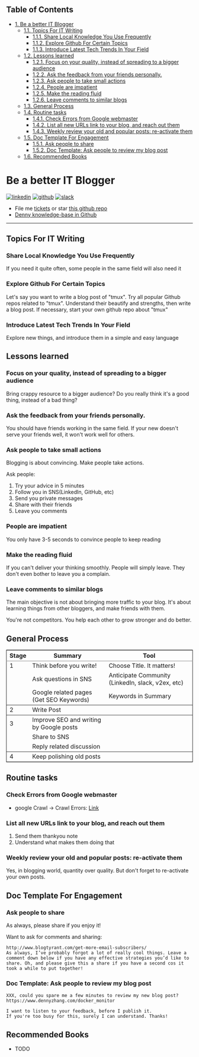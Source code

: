 <div id="table-of-contents">
<h2>Table of Contents</h2>
<div id="text-table-of-contents">
<ul>
<li><a href="#sec-1">1. Be a better IT Blogger</a>
<ul>
<li><a href="#sec-1-1">1.1. Topics For IT Writing</a>
<ul>
<li><a href="#sec-1-1-1">1.1.1. Share Local Knowledge You Use Frequently</a></li>
<li><a href="#sec-1-1-2">1.1.2. Explore Github For Certain Topics</a></li>
<li><a href="#sec-1-1-3">1.1.3. Introduce Latest Tech Trends In Your Field</a></li>
</ul>
</li>
<li><a href="#sec-1-2">1.2. Lessons learned</a>
<ul>
<li><a href="#sec-1-2-1">1.2.1. Focus on your quality, instead of spreading to a bigger audience</a></li>
<li><a href="#sec-1-2-2">1.2.2. Ask the feedback from your friends personally.</a></li>
<li><a href="#sec-1-2-3">1.2.3. Ask people to take small actions</a></li>
<li><a href="#sec-1-2-4">1.2.4. People are impatient</a></li>
<li><a href="#sec-1-2-5">1.2.5. Make the reading fluid</a></li>
<li><a href="#sec-1-2-6">1.2.6. Leave comments to similar blogs</a></li>
</ul>
</li>
<li><a href="#sec-1-3">1.3. General Process</a></li>
<li><a href="#sec-1-4">1.4. Routine tasks</a>
<ul>
<li><a href="#sec-1-4-1">1.4.1. Check Errors from Google webmaster</a></li>
<li><a href="#sec-1-4-2">1.4.2. List all new URLs link to your blog, and reach out them</a></li>
<li><a href="#sec-1-4-3">1.4.3. Weekly review your old and popular posts: re-activate them</a></li>
</ul>
</li>
<li><a href="#sec-1-5">1.5. Doc Template For Engagement</a>
<ul>
<li><a href="#sec-1-5-1">1.5.1. Ask people to share</a></li>
<li><a href="#sec-1-5-2">1.5.2. Doc Template: Ask people to review my blog post</a></li>
</ul>
</li>
<li><a href="#sec-1-6">1.6. Recommended Books</a></li>
</ul>
</li>
</ul>
</div>
</div>


# Be a better IT Blogger<a id="sec-1" name="sec-1"></a>

<a href="https://www.linkedin.com/in/dennyzhang001"><img src="https://www.dennyzhang.com/wp-content/uploads/sns/linkedin.png" alt="linkedin" /></a>
<a href="https://github.com/DennyZhang"><img src="https://www.dennyzhang.com/wp-content/uploads/sns/github.png" alt="github" /></a>
<a href="https://www.dennyzhang.com/slack"><img src="https://www.dennyzhang.com/wp-content/uploads/sns/slack.png" alt="slack" /></a>

-   File me [tickets](<https://github.com/DennyZhang/maintain-it-blog/issues>) or star [this github repo](<https://github.com/DennyZhang/maintain-it-blog>)
-   [Denny knowledge-base in Github](https://github.com/search?utf8=✓&q=topic%3Aknowledge-base+user%3ADennyZhang&type=Repositories)

---

## Topics For IT Writing<a id="sec-1-1" name="sec-1-1"></a>

### Share Local Knowledge You Use Frequently<a id="sec-1-1-1" name="sec-1-1-1"></a>

If you need it quite often, some people in the same field will also need it  

### Explore Github For Certain Topics<a id="sec-1-1-2" name="sec-1-1-2"></a>

Let's say you want to write a blog post of "tmux". Try all popular Github repos related to "tmux". Understand their beautify and strengths, then write a blog post. If necessary, start your own github repo about "tmux"  

### Introduce Latest Tech Trends In Your Field<a id="sec-1-1-3" name="sec-1-1-3"></a>

Explore new things, and introduce them in a simple and easy language  

## Lessons learned<a id="sec-1-2" name="sec-1-2"></a>

### Focus on your quality, instead of spreading to a bigger audience<a id="sec-1-2-1" name="sec-1-2-1"></a>

Bring crappy resource to a bigger audience? Do you really think it's a good thing, instead of a bad thing?  

### Ask the feedback from your friends personally.<a id="sec-1-2-2" name="sec-1-2-2"></a>

You should have friends working in the same field. If your new doesn't serve your friends well, it won't work well for others.  

### Ask people to take small actions<a id="sec-1-2-3" name="sec-1-2-3"></a>

Blogging is about convincing. Make people take actions.  

Ask people:  

1.  Try your advice in 5 minutes
2.  Follow you in SNS(LinkedIn, GitHub, etc)
3.  Send you private messages
4.  Share with their friends
5.  Leave you comments

### People are impatient<a id="sec-1-2-4" name="sec-1-2-4"></a>

You only have 3-5 seconds to convince people to keep reading  

### Make the reading fluid<a id="sec-1-2-5" name="sec-1-2-5"></a>

If you can't deliver your thinking smoothly. People will simply leave. They don't even bother to leave you a complain.  

### Leave comments to similar blogs<a id="sec-1-2-6" name="sec-1-2-6"></a>

The main objective is not about bringing more traffic to your blog. It's about learning things from other bloggers, and make friends with them.  

You're not competitors. You help each other to grow stronger and do better.  

## General Process<a id="sec-1-3" name="sec-1-3"></a>

<table border="2" cellspacing="0" cellpadding="6" rules="groups" frame="hsides">


<colgroup>
<col  class="right" />

<col  class="left" />

<col  class="left" />
</colgroup>
<thead>
<tr>
<th scope="col" class="right">Stage</th>
<th scope="col" class="left">Summary</th>
<th scope="col" class="left">Tool</th>
</tr>
</thead>

<tbody>
<tr>
<td class="right">1</td>
<td class="left">Think before you write!</td>
<td class="left">Choose Title. It matters!</td>
</tr>


<tr>
<td class="right">&#xa0;</td>
<td class="left">Ask questions in SNS</td>
<td class="left">Anticipate Community (LinkedIn, slack, v2ex, etc)</td>
</tr>


<tr>
<td class="right">&#xa0;</td>
<td class="left">Google related pages (Get SEO Keywords)</td>
<td class="left">Keywords in Summary</td>
</tr>
</tbody>

<tbody>
<tr>
<td class="right">2</td>
<td class="left">Write Post</td>
<td class="left">&#xa0;</td>
</tr>
</tbody>

<tbody>
<tr>
<td class="right">3</td>
<td class="left">Improve SEO and writing by Google posts</td>
<td class="left">&#xa0;</td>
</tr>


<tr>
<td class="right">&#xa0;</td>
<td class="left">Share to SNS</td>
<td class="left">&#xa0;</td>
</tr>


<tr>
<td class="right">&#xa0;</td>
<td class="left">Reply related discussion</td>
<td class="left">&#xa0;</td>
</tr>
</tbody>

<tbody>
<tr>
<td class="right">4</td>
<td class="left">Keep polishing old posts</td>
<td class="left">&#xa0;</td>
</tr>
</tbody>
</table>

## Routine tasks<a id="sec-1-4" name="sec-1-4"></a>

### Check Errors from Google webmaster<a id="sec-1-4-1" name="sec-1-4-1"></a>

-   google Crawl -> Crawl Errors: [Link](https://www.google.com/webmasters/tools/crawl-errors?hl=en&siteUrl=https://www.dennyzhang.com/#t2=3)

### List all new URLs link to your blog, and reach out them<a id="sec-1-4-2" name="sec-1-4-2"></a>

1.  Send them thankyou note
2.  Understand what makes them doing that

### Weekly review your old and popular posts: re-activate them<a id="sec-1-4-3" name="sec-1-4-3"></a>

Yes, in blogging world, quantity over quality. But don't forget to re-activate your own posts.  

## Doc Template For Engagement<a id="sec-1-5" name="sec-1-5"></a>

### Ask people to share<a id="sec-1-5-1" name="sec-1-5-1"></a>

As always, please share if you enjoy it!  

Want to ask for comments and sharing:  

    http://www.blogtyrant.com/get-more-email-subscribers/
    As always, I’ve probably forgot a lot of really cool things. Leave a comment down below if you have any effective strategies you’d like to share. Oh, and please give this a share if you have a second cos it took a while to put together!

### Doc Template: Ask people to review my blog post<a id="sec-1-5-2" name="sec-1-5-2"></a>

    XXX, could you spare me a few minutes to review my new blog post?
    https://www.dennyzhang.com/docker_monitor
    
    I want to listen to your feedback, before I publish it.
    If you're too busy for this, surely I can understand. Thanks!

## Recommended Books<a id="sec-1-6" name="sec-1-6"></a>

-   TODO